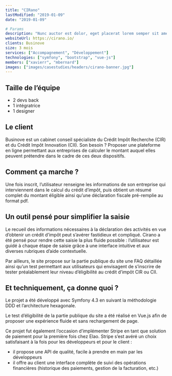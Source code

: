 ```yaml
---
title: "CIRano"
lastModified: "2019-01-09"
date: "2019-01-09"

# Params
description: "Nunc auctor est dolor, eget placerat lorem semper sit amet. Integer aliquet mi orci, et eleifend urna fermetum. Nullam pelletesque frigilla vulputate."
websiteUrl: https://cirano.io/
clients: Businove
size: 3 mois
services: ["Accompagnement", "Développement"]
technologies: ["symfony", "bootstrap", "vue-js"]
members: ["xavierr", "mbernard"]
images: ["images/casestudies/headers/cirano-banner.jpg"]
---
```


## Taille de l’équipe 

* 2 devs back
* 1 intégratrice
* 1 designer

## Le client

Businove est un cabinet conseil spécialiste du Crédit Impôt Recherche (CIR) et du Crédit Impôt Innovation (CII). Son besoin ? Proposer une plateforme en ligne permettant aux entreprises de calculer le montant auquel elles peuvent prétendre dans le cadre de ces deux dispositifs.

## Comment ça marche ?

Une fois inscrit, l’utilisateur renseigne les informations de son entreprise qui interviennent dans le calcul du crédit d’impôt, puis obtient un résumé complet du montant éligible ainsi qu’une déclaration fiscale pré-remplie au format pdf.

## Un outil pensé pour simplifier la saisie

Le recueil des informations nécessaires à la déclaration des activités en vue d’obtenir un crédit d’impôt peut s’avérer fastidieux et compliqué. Cirano a été pensé pour rendre cette saisie la plus fluide possible : l’utilisateur est guidé à chaque étape de saisie grâce à une interface intuitive et aux diverses rubriques d’aide contextuelle.</p>

Par ailleurs, le site propose sur la partie publique du site une FAQ détaillée ainsi qu’un test permettant aux utilisateurs qui envisagent de s’inscrire de tester préalablement leur niveau d’éligibilité au crédit d’impôt CIR ou CII.</p>

## Et techniquement, ça donne quoi ?

Le projet a été développé avec Symfony 4.3 en suivant la méthodologie DDD et l’architecture hexagonale.</p>

Le test d’éligibilité de la partie publique du site a été réalisé en Vue.js afin de proposer une expérience fluide et sans rechargement de page.</p>

Ce projet fut également l’occasion d’implémenter Stripe en tant que solution de paiement pour la première fois chez Elao. Stripe s’est avéré un choix satisfaisant à la fois pour les développeurs et pour le client :

* il propose une API de qualité, facile à prendre en main par les développeurs
* il offre au client une interface complète de suivi des opérations financières (historique des paiements, gestion de la facturation, etc.)

